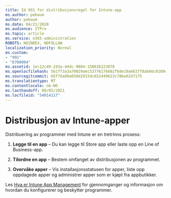 ```yaml
---
title: Id 991 for distribusjonsregel for Intune-app
ms.author: pebaum
author: pebaum
ms.date: 04/21/2020
ms.audience: ITPro
ms.topic: article
ms.service: o365-administration
ROBOTS: NOINDEX, NOFOLLOW
localization_priority: Normal
ms.custom:
- "991"
- "6700004"
ms.assetid: 1ec12c49-243a-44dc-9084-15863b223078
ms.openlocfilehash: 561ff3a3a70029a6c53776176602f6de10a6637f8ab66c0189d7584220316e87
ms.sourcegitcommit: b5f7da89a650d2915dc652449623c78be6247175
ms.translationtype: MT
ms.contentlocale: nb-NO
ms.lasthandoff: 08/05/2021
ms.locfileid: "54014117"
---
```

# <a name="intune-app-deployment"></a>Distribusjon av Intune-apper

Distribuering av programmer med Intune er en tretrinns prosess:
  
1. **Legge til en app** – Du kan legge til Store app eller laste opp en Line of Business-app.

2. **Tilordne en app** – Bestem omfanget av distribusjonen av programmet.

3. **Overvåke apper** – Vis installasjonsstatusen for apper, liste opp oppdagede apper og administrer apper som er kjøpt fra appbutikker.

Les [Hva er Intune App Management](https://docs.microsoft.com/intune/app-management) for gjennomganger og informasjon om hvordan du konfigurerer og beskytter programmer.
  